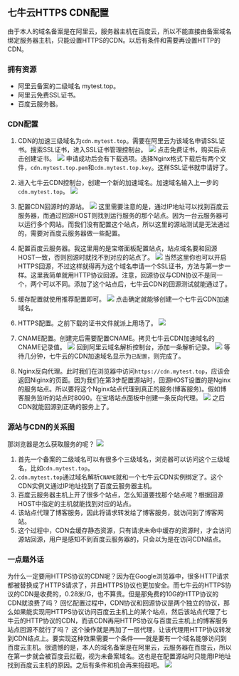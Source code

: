 ## 七牛云HTTPS CDN配置
由于本人的域名备案是在阿里云，服务器主机在百度云，所以不能直接由备案域名绑定服务器主机，只能设置HTTPS的CDN。以后有条件和需要再设置HTTP的CDN。

### 拥有资源
- 阿里云备案的二级域名 mytest.top。
- 阿里云免费SSL证书。
- 百度云服务器。

### CDN配置
1. CDN的加速三级域名为`cdn.mytest.top`。需要在阿里云为该域名申请SSL证书。搜索SSL证书，进入SSL证书管理控制台。
   ![](pic/1.%20七牛云HTTPS%20CDN配置/SSL证书控制台.png)
   点击免费证书，购买后点击创建证书。
   ![](pic/1.%20七牛云HTTPS%20CDN配置/SSL证书申请.png)
   申请成功后会有下载选项。选择Nginx格式下载后有两个文件，`cdn.mytest.top.pem`和`cdn.mytest.top.key`。这样SSL证书就申请好了。
2. 进入七牛云CDN控制台，创建一个新的加速域名。加速域名输入上一步的`cdn.mytest.top`。
![](pic/1.%20七牛云HTTPS%20CDN配置/七牛云域名配置.png)

3. 配置CDN回源时的源站。
   ![](pic/1.%20七牛云HTTPS%20CDN配置/七牛云源站配置.png)
   这里需要注意的是，通过IP地址可以找到百度云服务器，而通过回源HOST则找到运行服务的那个站点。因为一台云服务器可以运行多个网站。而我们没有配置这个站点，所以这里的源站测试是无法通过的，需要对百度云服务器做一些配置。
4. 配置百度云服务器。我这里用的是宝塔面板配置站点，站点域名要和回源HOST一致，否则回源时就找不到对应的站点了。
   ![](pic/1.%20七牛云HTTPS%20CDN配置/百度云服务器源站配置.png) 
   当然这里你也可以开启HTTPS回源，不过这样就得再为这个域名申请一个SSL证书，方法与第一步一样。这里我简单就用HTTP协议回源。注意，回源协议与CDN协议不是同一个，两个可以不同。添加了这个站点后，七牛云CDN的回源测试就能通过了。

5. 缓存配置就使用推荐配置即可。
   ![](pic/1.%20七牛云HTTPS%20CDN配置/七牛云缓存配置.png)
   点击确定就能够创建一个七牛云CDN加速域名。
6. HTTPS配置。之前下载的证书文件就派上用场了。
   ![](pic/1.%20七牛云HTTPS%20CDN配置/七牛云HTTPS配置.png) 
7. CNAME配置。创建完后需要配置CNAME。拷贝七牛云CDN加速域名的CNAME记录值。
   ![](pic/1.%20七牛云HTTPS%20CDN配置/七牛云CNAME.png)
   回到阿里云域名解析控制台，添加一条解析记录。
   ![](pic/1.%20七牛云HTTPS%20CDN配置/阿里云域名解析.png)
   等待几分钟，七牛云的CDN加速域名显示为`已配置`，则完成了。
8. Nginx反向代理。此时我们在浏览器中访问`https://cdn.mytest.top`，应该会返回Niginx的页面。因为我们在第3步配置源站时，回源HOST设置的是Nginx的服务站点。所以要将这个Nginx站点代理到真正的服务(博客服务)。假如博客服务监听的站点时8090。在宝塔站点面板中创建一条反向代理。
![](pic/1.%20七牛云HTTPS%20CDN配置/Nginx代理.png)
之后CDN就能回源到正确的服务上了。

### 源站与CDN的关系图
那浏览器是怎么获取服务的呢？
![](pic/1.%20七牛云HTTPS%20CDN配置/CDN关系.drawio.png)
1. 首先一个备案的二级域名可以有很多个三级域名，浏览器可以访问这个三级域名，比如`cdn.mytest.top`。
2. `cdn.mytest.top`通过域名解析`CNAME`就和一个七牛云CDN实例绑定了。这个CDN实例又通过IP地址找到了百度云服务器主机。
3. 百度云服务器主机上开了很多个站点，怎么知道要找那个站点呢？根据回源HOST中指定的主机就能找到对应的站点。
4. 该站点代理了博客服务，因此将请求转发给了博客服务，就访问到了博客网站。
5. 这个过程中，CDN会缓存静态资源，只有请求未命中缓存的资源时，才会访问源站回源，用户是感知不到百度云服务器的，只会以为是在访问CDN结点。

### 一点题外话
为什么一定要用HTTPS协议的CDN呢？因为在Google浏览器中，很多HTTP请求都被替换成了HTTPS请求了，并且HTTPS协议也更加安全。而七牛云的HTTPS协议的CDN是收费的，0.28米/G，也不算贵。但是那免费的10G的HTTP协议的CDN就浪费了吗？
回忆配置过程中，CDN协议和回源协议是两个独立的协议，那么如果能实现用HTTPS协议访问百度云主机上的某个站点，然后该站点代理了七牛云的HTTP协议的CDN，而该CDN再用HTTPS协议与百度云主机上的博客服务站点回源不就行了吗？
这个操作就是再加了一层代理，让该代理用HTTP协议转发到CDN结点上。要实现这种效果需要一个条件——就是要有一个域名能够访问到百度云主机。很遗憾的是，本人的域名备案是在阿里云，云服务器在百度云，所以在第一步就会被百度云拦截，视为未备案域名。这也是在配置源站时只能用IP地址找到百度云主机的原因。之后有条件和机会再来捣鼓吧。
![](pic/1.%20七牛云HTTPS%20CDN配置/HTTP协议CDN.png)
